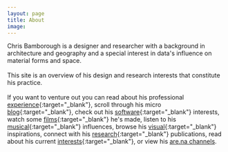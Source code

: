 ```yaml
---
layout: page
title: About
image:
---
```

Chris Bamborough is a designer and researcher with a background in architecture and geography and a special interest in data's influence on material forms and space.
<br/>
<br/>
This site is an overview of his design and research interests that constitute his practice.
<br/>
<br/>
If you want to venture out you can read about his professional [experience](http://www.linkedin.com/in/chrisbamborough){:target="_blank"}, scroll through his micro [blog](http://www.twitter.com/chrisbamborough){:target="_blank"}, check out his [software](http://www.github.com/chrisbamborough){:target="_blank"} interests, watch some [films](http://www.vimeo.com/chrisbamborough){:target="_blank"} he's made, listen to his [musical](http://www.soundcloud.com/smoothspace){:target="_blank"} influences, browse his [visual](http://www.pinterest.com/chrisbamborough){:target="_blank"} inspirations, connect with his [research](https://uts.academia.edu/ChrisBamborough){:target="_blank"} publications, read about his current [interests](https://www.evernote.com/pub/bambarooga/phdreadings){:target="_blank"}, or view his [are.na channels](https://www.are.na/chris-bamborough).    

  [f7d5e3a0]: http://www.behance.net/chrisbamborough "Behance Portfolio"
  [aa0f53f0]: http://www.twitter.com/chrisbamborough "Twitter"
  [639dfd01]: http://www.linkedin.com/in/chrisbamborough "LinkedIn"
  [c4fa3c6c]: http://www.github.com/chrisbamborough "Github"
  [af66690b]: http://www.vimeo.com/chrisbamborough "Vimeo"
  [99899410]: http://www.soundcloud.com/smoothspace "Soundcloud"
  [64042ccd]: http://www.pinterest.com/chrisbamborough "Pinterest"
  [f580b998]: https://uts.academia.edu/ChrisBamborough "Academia.edu"
  [0a809fe0]: https://www.are.na/chris-bamborough/channels "Are.na"
